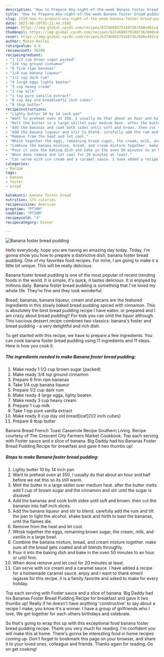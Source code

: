 ```yaml
---
description: "How to Prepare Any-night-of-the-week Banana foster bread pudding"
title: "How to Prepare Any-night-of-the-week Banana foster bread pudding"
slug: 1510-how-to-prepare-any-night-of-the-week-banana-foster-bread-pudding
date: 2021-06-29T05:11:44.559Z
image: https://img-global.cpcdn.com/recipes/6374689379188736/680x482cq70/banana-foster-bread-pudding-recipe-main-photo.jpg
thumbnail: https://img-global.cpcdn.com/recipes/6374689379188736/680x482cq70/banana-foster-bread-pudding-recipe-main-photo.jpg
cover: https://img-global.cpcdn.com/recipes/6374689379188736/680x482cq70/banana-foster-bread-pudding-recipe-main-photo.jpg
author: Mason Bailey
ratingvalue: 4.8
reviewcount: 36288
recipeingredient:
- "1 1/2 cup brown sugar packed"
- "3/4 tsp ground cinnamon"
- "6 firm ripe bananas"
- "1/4 cup banana liqueur"
- "1/2 cup dark rum"
- "4 large eggs lighty beaten"
- "3 cup heavy cream"
- "1 cup milk"
- "1 tsp pure vanilla extract"
- "6 cup day old breadloaf12 inch cubes"
- "8 tbsp butter"
recipeinstructions:
- "Lighty butter 10 by 14 inch pan"
- "Want to preheat oven at 350, I usually do that about an hour and half before we eat this so its still warm."
- "Melt the butter in a large skillet over medium heat. after the butter melts add 1 cup of brown sugar and the cinnamon and stir until the sugar is disolved"
- "Add the bananas and cook both sides until soft and brown. then cut the bananas into half inch slices."
- "Add the banana liqueur and stir to blend. carefully add the rum and tilt the pan to light the alcohol. shake back and forth to bast the bananas, until the flames die."
- "Remove from the heat and let cool."
- "Whisk together the eggs, remaining brown sugar, the cream, milk, and vanilla in a large bowl."
- "Combine the banana mixture, bread, and cream mixture together. make sure all the bread gets coated and all blends throughly."
- "Pour it into the baking dish and bake in the oven 50 minutes to an hour or until firm."
- "When done remove and let cool for 20 minutes at least."
- "Can serve with ice cream and a caramel sauce. I have added a recipe for a homemade caramel sauce. enjoy and I want to thank emeril lagasse for this recipe. it is a family favorite and asked to make for every holiday."
categories:
- Recipe
tags:
- banana
- foster
- bread

katakunci: banana foster bread 
nutrition: 174 calories
recipecuisine: American
preptime: "PT30M"
cooktime: "PT39M"
recipeyield: "3"
recipecategory: Dinner

---
```



![Banana foster bread pudding](https://img-global.cpcdn.com/recipes/6374689379188736/680x482cq70/banana-foster-bread-pudding-recipe-main-photo.jpg)

Hello everybody, hope you are having an amazing day today. Today, I'm gonna show you how to prepare a distinctive dish, banana foster bread pudding. One of my favorites food recipes. For mine, I am going to make it a little bit unique. This will be really delicious.

Banana foster bread pudding is one of the most popular of recent trending foods in the world. It is simple, it's quick, it tastes delicious. It is enjoyed by millions daily. Banana foster bread pudding is something that I've loved my whole life. They're fine and they look wonderful.

Bread, bananas, banana liqueur, cream and pecans are the featured ingredients in this slowly baked bread pudding spiced with cinnamon. This is absolutely the best bread pudding recipe I have eaten. or prepared and I am crazy about bread pudding!! For kids you can omit the liquor although. This luscious dessert recipe combines two classics: banana&#39;s foster and bread pudding - a very delightful and rich dish.


To get started with this recipe, we have to prepare a few ingredients. You can cook banana foster bread pudding using 11 ingredients and 11 steps. Here is how you cook it.

<!--inarticleads1-->

##### The ingredients needed to make Banana foster bread pudding:

1. Make ready 1 1/2 cup brown sugar (packed)
1. Make ready 3/4 tsp ground cinnamon
1. Prepare 6 firm ripe bananas
1. Take 1/4 cup banana liqueur
1. Prepare 1/2 cup dark rum
1. Make ready 4 large eggs, lighty beaten
1. Make ready 3 cup heavy cream
1. Prepare 1 cup milk
1. Take 1 tsp pure vanilla extract
1. Make ready 6 cup day old bread[loaf](1/2 inch cubes)
1. Prepare 8 tbsp butter


Banana Bread French Toast Casserole Recipe Southern Living. Recipe courtesy of The Crescent City Farmers Market Cookbook. Top each serving with Foster sauce and a slice of banana. Big Daddy had his Bananas Foster Bread Pudding Recipe for breakfast and gave it two thumbs up! 

<!--inarticleads2-->

##### Steps to make Banana foster bread pudding:

1. Lighty butter 10 by 14 inch pan
1. Want to preheat oven at 350, I usually do that about an hour and half before we eat this so its still warm.
1. Melt the butter in a large skillet over medium heat. after the butter melts add 1 cup of brown sugar and the cinnamon and stir until the sugar is disolved
1. Add the bananas and cook both sides until soft and brown. then cut the bananas into half inch slices.
1. Add the banana liqueur and stir to blend. carefully add the rum and tilt the pan to light the alcohol. shake back and forth to bast the bananas, until the flames die.
1. Remove from the heat and let cool.
1. Whisk together the eggs, remaining brown sugar, the cream, milk, and vanilla in a large bowl.
1. Combine the banana mixture, bread, and cream mixture together. make sure all the bread gets coated and all blends throughly.
1. Pour it into the baking dish and bake in the oven 50 minutes to an hour or until firm.
1. When done remove and let cool for 20 minutes at least.
1. Can serve with ice cream and a caramel sauce. I have added a recipe for a homemade caramel sauce. enjoy and I want to thank emeril lagasse for this recipe. it is a family favorite and asked to make for every holiday.


Top each serving with Foster sauce and a slice of banana. Big Daddy had his Bananas Foster Bread Pudding Recipe for breakfast and gave it two thumbs up! Really if he doesn&#39;t have anything &#39;constructive&#39; to say about a recipe I make, you know it&#39;s a winner. I have a group of girlfriends who I love. We get together for each others birthdays and celebrate. 

So that's going to wrap this up with this exceptional food banana foster bread pudding recipe. Thank you very much for reading. I'm confident you will make this at home. There's gonna be interesting food in home recipes coming up. Don't forget to bookmark this page on your browser, and share it to your loved ones, colleague and friends. Thanks again for reading. Go on get cooking!
